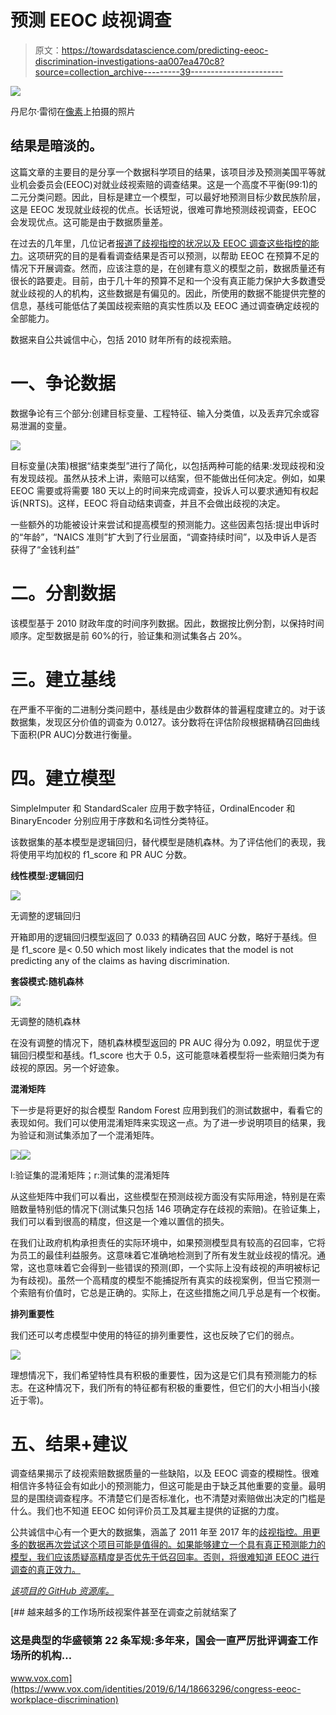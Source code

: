 # 预测 EEOC 歧视调查

> 原文：<https://towardsdatascience.com/predicting-eeoc-discrimination-investigations-aa007ea470c8?source=collection_archive---------39----------------------->

![](img/d9bdbe19695c820409158f93d6c44257.png)

丹尼尔·雷彻在[像素](https://www.pexels.com/photo/eggs-in-tray-on-white-surface-1556707/)上拍摄的照片

## 结果是暗淡的。

这篇文章的主要目的是分享一个数据科学项目的结果，该项目涉及预测美国平等就业机会委员会(EEOC)对就业歧视索赔的调查结果。这是一个高度不平衡(99:1)的二元分类问题。因此，目标是建立一个模型，可以最好地预测目标少数民族阶层，这是 EEOC 发现就业歧视的优点。长话短说，很难可靠地预测歧视调查，EEOC 会发现优点。这可能是由于数据质量差。

在过去的几年里，几位记者[报道了歧视指控的状况以及 EEOC 调查这些指控的能力](https://www.vox.com/policy-and-politics/2019/2/28/18241973/workplace-discrimination-cpi-investigation-eeoc)。这项研究的目的是看看调查结果是否可以预测，以帮助 EEOC 在预算不足的情况下开展调查。然而，应该注意的是，在创建有意义的模型之前，数据质量还有很长的路要走。目前，由于几十年的预算不足和一个没有真正能力保护大多数遭受就业歧视的人的机构，这些数据是有偏见的。因此，所使用的数据不能提供完整的信息，基线可能低估了美国歧视索赔的真实性质以及 EEOC 通过调查确定歧视的全部能力。

数据来自公共诚信中心，包括 2010 财年所有的歧视索赔。

# 一、争论数据

数据争论有三个部分:创建目标变量、工程特征、输入分类值，以及丢弃冗余或容易泄漏的变量。

![](img/d8c838b742c30154f8bd0eafa258ce07.png)

目标变量(决策)根据“结束类型”进行了简化，以包括两种可能的结果:发现歧视和没有发现歧视。虽然从技术上讲，索赔可以结案，但不能做出任何决定。例如，如果 EEOC 需要或将需要 180 天以上的时间来完成调查，投诉人可以要求通知有权起诉(NRTS)。这样，EEOC 将自动结束调查，并且不会做出歧视的决定。

一些额外的功能被设计来尝试和提高模型的预测能力。这些因素包括:提出申诉时的“年龄”，“NAICS 准则”扩大到了行业层面，“调查持续时间”，以及申诉人是否获得了“金钱利益”

# 二。分割数据

该模型基于 2010 财政年度的时间序列数据。因此，数据按比例分割，以保持时间顺序。定型数据是前 60%的行，验证集和测试集各占 20%。

# 三。建立基线

在严重不平衡的二进制分类问题中，基线是由少数群体的普遍程度建立的。对于该数据集，发现区分价值的调查为 0.0127。该分数将在评估阶段根据精确召回曲线下面积(PR AUC)分数进行衡量。

# **四。建立模型**

SimpleImputer 和 StandardScaler 应用于数字特征，OrdinalEncoder 和 BinaryEncoder 分别应用于序数和名词性分类特征。

该数据集的基本模型是逻辑回归，替代模型是随机森林。为了评估他们的表现，我将使用平均加权的 f1_score 和 PR AUC 分数。

**线性模型:逻辑回归**

![](img/f6e06d6e6d24ffce79170e92d991652b.png)

无调整的逻辑回归

开箱即用的逻辑回归模型返回了 0.033 的精确召回 AUC 分数，略好于基线。但是 f1_score 是< 0.50 which most likely indicates that the model is not predicting any of the claims as having discrimination.

**套袋模式:随机森林**

![](img/06e91828d0f5d515bccae274e1a78ad3.png)

无调整的随机森林

在没有调整的情况下，随机森林模型返回的 PR AUC 得分为 0.092，明显优于逻辑回归模型和基线。f1_score 也大于 0.5，这可能意味着模型将一些索赔归类为有歧视的原因。另一个好迹象。

**混淆矩阵**

下一步是将更好的拟合模型 Random Forest 应用到我们的测试数据中，看看它的表现如何。我们可以使用混淆矩阵来实现这一点。为了进一步说明项目的结果，我为验证和测试集添加了一个混淆矩阵。

![](img/1e8eb10154c9c125d40da9bda694d528.png)![](img/dc1217aa8a39dd32aae7fa111a13e069.png)

l:验证集的混淆矩阵；r:测试集的混淆矩阵

从这些矩阵中我们可以看出，这些模型在预测歧视方面没有实际用途，特别是在索赔数量特别低的情况下(测试集只包括 146 项确定存在歧视的索赔)。在验证集上，我们可以看到很高的精度，但这是一个难以置信的损失。

在我们让政府机构承担责任的实际环境中，如果预测模型具有较高的召回率，它将为员工的最佳利益服务。这意味着它准确地检测到了所有发生就业歧视的情况。通常，这也意味着它会得到一些错误的预测(即，一个实际上没有歧视的声明被标记为有歧视)。虽然一个高精度的模型不能捕捉所有真实的歧视案例，但当它预测一个索赔有价值时，它总是正确的。实际上，在这些措施之间几乎总是有一个权衡。

**排列重要性**

我们还可以考虑模型中使用的特征的排列重要性，这也反映了它们的弱点。

![](img/65b4b471593773f16f73319859e808e8.png)

理想情况下，我们希望特性具有积极的重要性，因为这是它们具有预测能力的标志。在这种情况下，我们所有的特征都有积极的重要性，但它们的大小相当小(接近于零)。

# **五、结果+建议**

调查结果揭示了歧视索赔数据质量的一些缺陷，以及 EEOC 调查的模糊性。很难相信许多特征会有如此小的预测能力，但这可能是由于缺乏其他重要的变量。最明显的是围绕调查程序。不清楚它们是否标准化，也不清楚对索赔做出决定的门槛是什么。我们也不知道 EEOC 如何评价员工及其雇主提供的证据的力度。

公共诚信中心有一个更大的数据集，涵盖了 2011 年至 2017 年的[歧视指控。用更多的数据再次尝试这个项目可能是值得的。如果能够建立一个具有真正预测能力的模型，我们应该质疑高精度是否优先于低召回率。否则，将很难知道 EEOC 进行调查的真正效力。](https://github.com/PublicI/employment-discrimination/tree/master/data)

[*该项目的 GitHub 资源库。*](https://github.com/hillarykhan/LS-Unit2-Build)

[](https://www.vox.com/identities/2019/6/14/18663296/congress-eeoc-workplace-discrimination) [## 越来越多的工作场所歧视案件甚至在调查之前就结案了

### 这是典型的华盛顿第 22 条军规:多年来，国会一直严厉批评调查工作场所的机构…

www.vox.com](https://www.vox.com/identities/2019/6/14/18663296/congress-eeoc-workplace-discrimination)